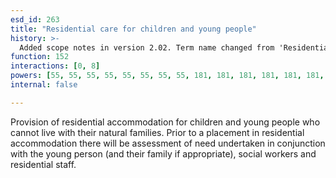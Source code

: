 ```yaml
---
esd_id: 263
title: "Residential care for children and young people"
history: >-
  Added scope notes in version 2.02. Term name changed from 'Residential care for children' to 'Children and young people - residential care' in version 3.00. Name changed to 'Residential care for children and young people' in version 4.00.
function: 152
interactions: [0, 8]
powers: [55, 55, 55, 55, 55, 55, 55, 55, 181, 181, 181, 181, 181, 181, 181, 181, 181, 181, 181, 181, 181, 181, 181, 399, 399, 399, 399, 399, 399, 399, 399, 399, 399, 399, 399, 454, 454, 454, 895, 895, 1984, 1984, 1984, 1984, 1984, 1984, 1984, 1986, 1987, 1989, 1989, 1992, 1992, 1994, 1994, 2014, 2015, 2015, 2018, 2018, 3095, 3096]
internal: false

---
```


Provision of residential accommodation for children and young people who cannot live with their natural families. Prior to a placement in residential accommodation there will be assessment of need undertaken in conjunction with the young person (and their family if appropriate), social workers and residential staff.

